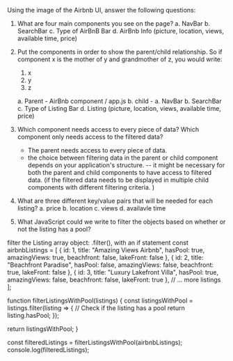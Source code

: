 
 Using the image of the Airbnb UI, answer the following questions:
 1. What are four main components you see on the page?
    a. NavBar
    b. SearchBar
    c. Type of AirBnB Bar
    d. AirBnb Info (picture, location, views, available time, price)

 2. Put the components in order to show the parent/child relationship. So if component x is the mother of y and grandmother of z, you would write: 
    1. x
    2. y
    3. z

    a. Parent - AirBnb component / app.js
    b. child - 
        a. NavBar
        b. SearchBar
        c. Type of Listing Bar
        d. Listing (picture, location, views, available time, price)


3. Which component needs access to every piece of data? Which component only needs access to the filtered data? 
     - The parent needs access to every piece of data. 
     - the choice between filtering data in the parent or child component depends on your application's structure. 
      -- it might be necessary for both the parent and child components to have access to filtered data. (if the filtered data needs to be displayed in multiple child components with different filtering criteria. )


4. What are three different key/value pairs that will be needed for each listing?
    a. price
    b. location
    c. views
    d. availavle time


5. What JavaScript could we write to filter the objects based on whether or not the listing has a pool?

filter the Listing array object: .filter(), with an if statement
const airbnbListings = [
  { id: 1, title: "Amazing Views Airbnb", hasPool: true, amazingViews: true, beachfront: false, lakeFront: false },
  { id: 2, title: "Beachfront Paradise", hasPool: false, amazingViews: false, beachfront: true, lakeFront: false },
  { id: 3, title: "Luxury Lakefront Villa", hasPool: true, amazingViews: false, beachfront: false, lakeFront: true },
  // ... more listings
];

function filterListingsWithPool(listings) {
  const listingsWithPool = listings.filter(listing => {
    // Check if the listing has a pool
    return listing.hasPool;
  });

  return listingsWithPool;
}

const filteredListings = filterListingsWithPool(airbnbListings);
console.log(filteredListings);
